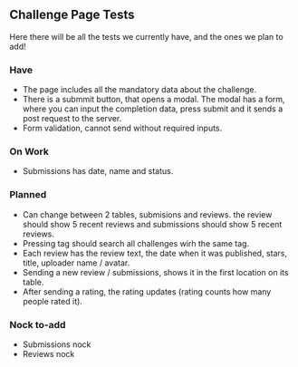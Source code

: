 ## Challenge Page Tests

Here there will be all the tests we currently have, and the ones we plan to add!

### Have

- The page includes all the mandatory data about the challenge.
- There is a submmit button, that opens a modal. The modal has a form, where you can input the completion data, press submit and it sends a post request to the server.
- Form validation, cannot send without required inputs.


### On Work

- Submissions has date, name and status.

### Planned

- Can change between 2 tables, submisions and reviews. the review should show 5 recent reviews and submissions should show 5 recent reviews.
- Pressing tag should search all challenges wirh the same tag.
- Each review has the review text, the date when it was published, stars, title, uploader name / avatar.
- Sending a new review / submissions, shows it in the first location on its table. 
- After sending a rating, the rating updates (rating counts how many people rated it).

### Nock to-add
- Submissions nock
- Reviews nock